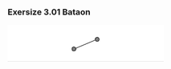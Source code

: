 
### Exersize 3.01 Bataon

<img src="./Exersize_3_01_baton/Result.gif" alt="result301" style="zoom:50%;" />